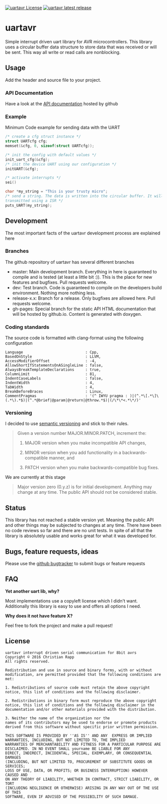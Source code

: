 [![uartavr License](https://img.shields.io/badge/license-BSD--3--Clause-blue.svg)](#license)
[![uartavr latest release](https://img.shields.io/github/release/crapp/uartavr.svg)](https://github.com/crapp/uartavr/release/latest)

# uartavr

Simple interrupt driven uart library for AVR microcontrollers. This library uses
a circular buffer data structure to store data that was received or will be sent.
This way all write or read calls are nonblocking.

## Usage

Add the header and source file to your project.

### API Documentation

Have a look at the [API documentation](https://crapp.github.io/uartavr/) hosted by github

### Example

Minimum Code example for sending data with the UART

```c
/* create a cfg struct instance */
struct UARTcfg cfg;
memset(&cfg, 0, sizeof(struct UARTcfg));

/* init the config with default values */
init_uart_cfg(&cfg);
/* init the device UART using our configuration */
initUART(&cfg);

/* activate interrupts */
sei()

char *my_string = "This is your trusty micro";
/* send a string. The data is written into the circular buffer. It will be
transmitted using a ISR */
puts_UART(my_string);

```
## Development

The most important facts of the uartavr development process are explained here

### Branches

The github repository of uartavr has several different branches

* master: Main development branch. Everything in here is guaranteed to compile
and is tested (at least a little bit :)). This is the place for new features
and bugfixes. Pull requests welcome.
* dev: Test branch. Code is guaranteed to compile on the developers build
environment. Nothing more nothing less.
* release-x.x: Branch for a release. Only bugfixes are allowed here.
Pull requests welcome.
* gh-pages: Special branch for the static API HTML documentation that will be
hosted by github.io. Content is generated with doxygen.

### Coding standards

The source code is formatted with clang-format using the following configuration

```
Language                            : Cpp,
BasedOnStyle                        : LLVM,
AccessModifierOffset                : -4,
AllowShortIfStatementsOnASingleLine : false,
AlwaysBreakTemplateDeclarations     : true,
ColumnLimit                         : 81,
IndentCaseLabels                    : false,
IndentWidth                         : 4,
TabWidth                            : 4,
BreakBeforeBraces                   : Linux,
CommentPragmas                      : '(^ IWYU pragma : )|(^.*\[.*\]\(.*\).*$)|(^.*@brief|@param|@return|@throw.*$)|(/\*\*<.*\*/)'
```

### Versioning

I decided to use [semantic versioning](http://semver.org/) and stick to their rules.

> Given a version number MAJOR.MINOR.PATCH, increment the:
>
> 1. MAJOR version when you make incompatible API changes,
>
> 2. MINOR version when you add functionality in a backwards-compatible manner, and
>
> 3. PATCH version when you make backwards-compatible bug fixes.

We are currently at this stage

> Major version zero (0.y.z) is for initial development. Anything may change at
> any time. The public API should not be considered stable.

## Status

This library has not reached a stable version yet. Meaning the public API and
other things may be subjected to changes at any time. There have been no code
reviews so far and there are no unit tests. In spite of all that the library is
absolutely usable and works great for what it was developed for.

## Bugs, feature requests, ideas

Please use the [github bugtracker](https://github.com/crapp/uartavr/issues)
to submit bugs or feature requests

## FAQ

**Yet another uart lib, why?**

Most implementations use a copyleft license which I didn't want. Additionally
this library is easy to use and offers all options I need.


**Why does it not have feature X?**

Feel free to fork the project and make a pull request!

## License

```
uartavr interrupt driven serial communication for 8bit avrs
Copyright © 2016 Christian Rapp
All rights reserved.

Redistribution and use in source and binary forms, with or without
modification, are permitted provided that the following conditions are met:

1. Redistributions of source code must retain the above copyright
notice, this list of conditions and the following disclaimer.

2. Redistributions in binary form must reproduce the above copyright
notice, this list of conditions and the following disclaimer in the
documentation and/or other materials provided with the distribution.

3. Neither the name of the organization nor the
names of its contributors may be used to endorse or promote products
derived from this software without specific prior written permission.

THIS SOFTWARE IS PROVIDED BY ''AS IS'' AND ANY  EXPRESS OR IMPLIED
WARRANTIES, INCLUDING, BUT NOT LIMITED TO, THE IMPLIED
WARRANTIES OF MERCHANTABILITY AND FITNESS FOR A PARTICULAR PURPOSE ARE
DISCLAIMED. IN NO EVENT SHALL yourname BE LIABLE FOR ANY
DIRECT, INDIRECT, INCIDENTAL, SPECIAL, EXEMPLARY, OR CONSEQUENTIAL DAMAGES
(INCLUDING, BUT NOT LIMITED TO, PROCUREMENT OF SUBSTITUTE GOODS OR SERVICES;
LOSS OF USE, DATA, OR PROFITS; OR BUSINESS INTERRUPTION) HOWEVER CAUSED AND
ON ANY THEORY OF LIABILITY, WHETHER IN CONTRACT, STRICT LIABILITY, OR TORT
(INCLUDING NEGLIGENCE OR OTHERWISE) ARISING IN ANY WAY OUT OF THE USE OF THIS
SOFTWARE, EVEN IF ADVISED OF THE POSSIBILITY OF SUCH DAMAGE.
```
